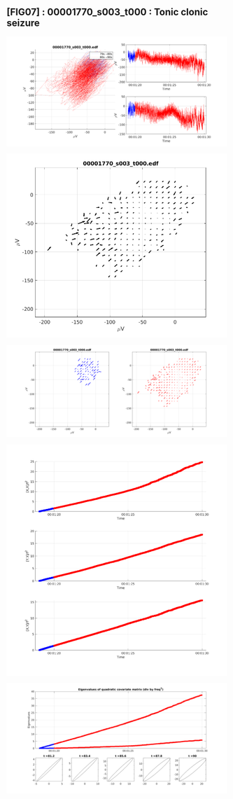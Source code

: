 ## [FIG07] : 00001770_s003_t000 : Tonic clonic seizure

![](../../output/phase/00001770_s003_t000_79.png)

![](../../output/flow/00001770_s003_t000_79.png)

![](../../output/flow2/00001770_s003_t000_79.png)

![](../../output/quadvar/00001770_s003_t000_79.png)

![](../../output/quadvareigval/00001770_s003_t000_79.png)
